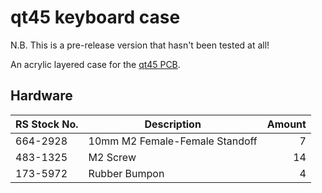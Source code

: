 # qt45 keyboard case

N.B. This is a pre-release version that hasn't been tested at all!

An acrylic layered case for the [qt45 PCB](https://github.com/qtkb/qt45-pcb).


## Hardware

RS Stock No. | Description                    | Amount
-------------|--------------------------------|------:
664-2928     | 10mm M2 Female-Female Standoff |      7
483-1325     | M2 Screw                       |     14
173-5972     | Rubber Bumpon                  |      4

